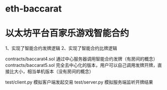 # eth-baccarat
# 以太坊平台百家乐游戏智能合约
 1、实现了智能合约发牌逻辑
 2、实现了智能合约比牌逻辑

 contracts/baccarat4.sol  通过中心服务器调用智能合约发牌（有房间的概念）
 contracts/baccarat5.sol  完全去中心化的版本，用户可以自己调用发牌开牌，直接比大小，相当单机版本（没有房间的概念）

 test/client.py 模拟客户端发起交易
 test/server.py 模拟服务端监听开牌结果
